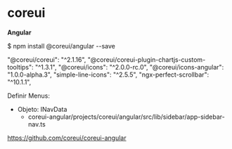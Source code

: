 # coreui

**Angular**

$ npm install @coreui/angular --save


"@coreui/coreui": "^2.1.16",
"@coreui/coreui-plugin-chartjs-custom-tooltips": "^1.3.1",
"@coreui/icons": "^2.0.0-rc.0",
"@coreui/icons-angular": "1.0.0-alpha.3",
"simple-line-icons": "^2.5.5",
"ngx-perfect-scrollbar": "^10.1.1",


Definir Menus:
- Objeto: INavData
  - coreui-angular/projects/coreui/angular/src/lib/sidebar/app-sidebar-nav.ts 


https://github.com/coreui/coreui-angular
